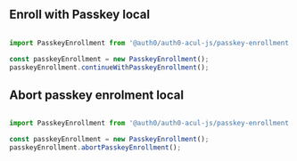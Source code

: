 
## Enroll with Passkey local

```typescript

import PasskeyEnrollment from '@auth0/auth0-acul-js/passkey-enrollment';

const passkeyEnrollment = new PasskeyEnrollment();
passkeyEnrollment.continueWithPasskeyEnrollment();

```


## Abort passkey enrolment local

```typescript

import PasskeyEnrollment from '@auth0/auth0-acul-js/passkey-enrollment';

const passkeyEnrollment = new PasskeyEnrollment();
passkeyEnrollment.abortPasskeyEnrollment();

```